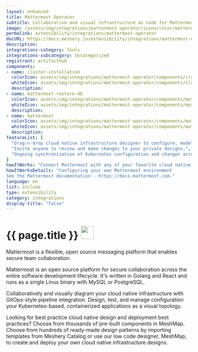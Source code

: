 ```yaml
---
layout: enhanced
title: Mattermost Operator
subtitle: Collaborative and visual infrastructure as code for Mattermost Operator
image: /assets/img/integrations/mattermost-operator/icons/color/mattermost-operator-color.svg
permalink: extensibility/integrations/mattermost-operator
docURL: https://docs.meshery.io/extensibility/integrations/mattermost-operator
description: 
integrations-category: Tools
integrations-subcategory: Uncategorized
registrant: artifacthub
components: 
- name: cluster-installation
  colorIcon: assets/img/integrations/mattermost-operator/components/cluster-installation/icons/color/cluster-installation-color.svg
  whiteIcon: assets/img/integrations/mattermost-operator/components/cluster-installation/icons/white/cluster-installation-white.svg
  description: 
- name: mattermost-restore-db
  colorIcon: assets/img/integrations/mattermost-operator/components/mattermost-restore-db/icons/color/mattermost-restore-db-color.svg
  whiteIcon: assets/img/integrations/mattermost-operator/components/mattermost-restore-db/icons/white/mattermost-restore-db-white.svg
  description: 
- name: mattermost
  colorIcon: assets/img/integrations/mattermost-operator/components/mattermost/icons/color/mattermost-color.svg
  whiteIcon: assets/img/integrations/mattermost-operator/components/mattermost/icons/white/mattermost-white.svg
  description: 
featureList: [
  "Drag-n-drop cloud native infrastructure designer to configure, model, and deploy your workloads.",
  "Invite anyone to review and make changes to your private designs.",
  "Ongoing synchronization of Kubernetes configuration and changes across any number of clusters."
]
howItWorks: "Connect Mattermost with any of your favorite cloud native apps in just a few clicks. Design, build, and automate anything for your work by integrating apps like Mattermost to create visual automated workflows. Choose from thousands of ready-made apps or use our no-code toolkit to connect to apps not yet in our library."
howItWorksDetails: "Configuring your own Mattermost environment
See the Mattermost documentation - https://docs.mattermost.com."
language: en
list: include
type: extensibility
category: integrations
display-title: "false"
---
```

<h1>{{ page.title }} <img src="{{ page.image }}" style="width: 35px; height: 35px;" /></h1>

<p>
Mattermost is a flexible, open source messaging platform that enables secure team collaboration.
</p>
<p>Mattermost is an open source platform for secure collaboration across the entire software development lifecycle. It's written in Golang and React and runs as a single Linux binary with MySQL or PostgreSQL.</p>
<p>
    Collaboratively and visually diagram your cloud native infrastructure with GitOps-style pipeline integration. Design, test, and manage configuration your Kubernetes-based, containerized applications as a visual topology.
</p>
<p>
    Looking for best practice cloud native design and deployment best practices? Choose from thousands of pre-built components in MeshMap. Choose from hundreds of ready-made design patterns by importing templates from Meshery Catalog or use our low code designer, MeshMap, to create and deploy your own cloud native infrastructure designs.
</p>
